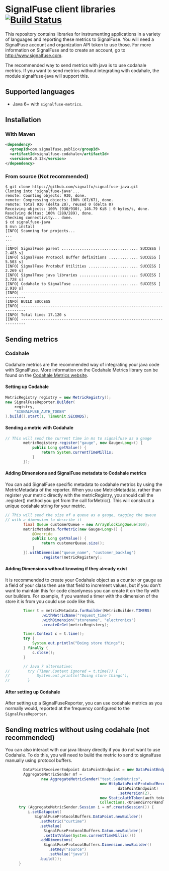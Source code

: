 # SignalFuse client libraries [![Build Status](https://travis-ci.org/signalfx/signalfuse-java.svg?branch=master)](https://travis-ci.org/signalfx/signalfuse-java)

This repository contains libraries for instrumenting applications in a
variety of languages and reporting these metrics to SignalFuse. You will
need a SignalFuse account and organization API token to use those. For
more information on SignalFuse and to create an account, go to
http://www.signalfuse.com.

The recommended way to send metrics with java is to use codahale metrics.
If you want to send metrics without integrating with codahale, the module
signalfuse-java will support this.

## Supported languages

* Java 6+ with `signalfuse-metrics`.

## Installation

### With Maven

```xml
<dependency>
  <groupId>com.signalfuse.public</groupId>
  <artifactId>signalfuse-codahale</artifactId>
  <version>0.0.13</version>
</dependency>
```

### From source (Not recommended)

```
$ git clone https://github.com/signalfx/signalfuse-java.git
Cloning into 'signalfuse-java'...
remote: Counting objects: 930, done.
remote: Compressing objects: 100% (67/67), done.
remote: Total 930 (delta 20), reused 0 (delta 0)
Receiving objects: 100% (930/930), 146.79 KiB | 0 bytes/s, done.
Resolving deltas: 100% (289/289), done.
Checking connectivity... done.
$ cd signalfuse-java
$ mvn install
[INFO] Scanning for projects...
...
...
...
[INFO] SignalFuse parent .................................. SUCCESS [  2.483 s]
[INFO] SignalFuse Protocol Buffer definitions ............. SUCCESS [  5.503 s]
[INFO] SignalFuse Protobuf Utilities ...................... SUCCESS [  2.269 s]
[INFO] SignalFuse java libraries .......................... SUCCESS [  3.728 s]
[INFO] Codahale to SignalFuse ............................. SUCCESS [  2.910 s]
[INFO] ------------------------------------------------------------------------
[INFO] BUILD SUCCESS
[INFO] ------------------------------------------------------------------------
[INFO] Total time: 17.120 s
[INFO] ------------------------------------------------------------------------
```

## Sending metrics

### Codahale

Codahale metrics are the recommended way of integrating your java code with SignalFuse.
More information on the Codahale Metrics library can be found on the
[Codahale Metrics website](https://dropwizard.github.io/metrics/).

#### Setting up Codahale

```java
MetricRegistry registry = new MetricRegistry();
new SignalFuseReporter.Builder(
    registry,
    "SIGNALFUSE_AUTH_TOKEN"
).build().start(1, TimeUnit.SECONDS);
```

#### Sending a metric with Codahale

```java
// This will send the current time in ms to signalfuse as a gauge
        metricRegistery.register("gauge", new Gauge<Long>() {
            public Long getValue() {
                return System.currentTimeMillis;
            }
        });
```

#### Adding Dimensions and SignalFuse metadata to Codahale metrics

You can add SignalFuse specific metadata to codahale metrics by using
the MetricMetadata of the reporter.  When you use MetricMetadata, rather
than register your metric directly with the metricRegistry, you should
call the .register() method you get from the call forMetric().  This will
construct a unique codahale string for your metric.

```java
// This will send the size of a queue as a gauge, tagging the queue
// with a dimension to describe it
        final Queue customerQueue = new ArrayBlockingQueue(100);
        metricMetadata.forMetric(new Gauge<Long>() {
            @Override
            public Long getValue() {
                return customerQueue.size();
            }
        }).withDimension("queue_name", "customer_backlog")
                .register(metricRegistery);
```

#### Adding Dimensions without knowing if they already exist

It is recommended to create your Codahale object as a counter
or gauge as a field of your class then use that field to increment
values, but if you don't want to maintain this for code cleanlyness
you can create it on the fly with our builders.  For example, if you
wanted a timer with the dimension of the store it is from you could
use code like this.

```java
        Timer t = metricMetadata.forBuilder(MetricBuilder.TIMERS)
                .withMetricName("request_time")
                .withDimension("storename", "electronics")
                .createOrGet(metricRegistery);

        Timer.Context c = t.time();
        try {
            System.out.println("Doing store things");
        } finally {
            c.close();
        }

        // Java 7 alternative:
//        try (Timer.Context ignored = t.time()) {
//            System.out.println("Doing store things");
//        }

```

#### After setting up Codahale

After setting up a SignalFuseReporter, you can use codahale metrics as
you normally would, reported at the frequency configured to the
`SignalFuseReporter`.

## Sending metrics without using codahale (not recommended)

You can also interact with our java library directly if you do not want to use
 Codahale.  To do this, you will need to build the metric to send to
 signalfuse manually using protocol buffers.
```java
        DataPointReceiverEndpoint dataPointEndpoint = new DataPointEndpoint();
        AggregateMetricSender mf =
                new AggregateMetricSender("test.SendMetrics",
                                          new HttpDataPointProtobufReceiverFactory(
                                                  dataPointEndpoint)
                                                  .setVersion(2),
                                          new StaticAuthToken(auth_token),
                                          Collections.<OnSendErrorHandler>emptyList());
      try (AggregateMetricSender.Session i = mf.createSession()) {
          i.setDatapoint(
             SignalFuseProtocolBuffers.DataPoint.newBuilder()
               .setMetric("curtime")
               .setValue(
                 SignalFuseProtocolBuffers.Datum.newBuilder()
                 .setIntValue(System.currentTimeMillis()))
               .addDimensions(
                 SignalFuseProtocolBuffers.Dimension.newBuilder()
                   .setKey("source")
                   .setValue("java"))
               .build());
      }

```
